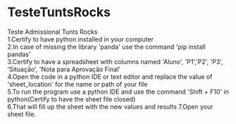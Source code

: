# TesteTuntsRocks
Teste Admissional Tunts Rocks <br/>
1.Certify to have python installed in your computer <br/>
2.In case of missing the library 'panda' use the command 'pip install pandas'<br/>
3.Certify to have a spreadsheet with columns named 'Aluno', 'P1','P2', 'P3', 'Situação', 'Nota para Aprovação Final'<br/>
4.Open the code in a python IDE or text editor and replace the value of 'sheet_location' for the name or path of your file <br/>
5.To run the program use a python IDE and use the command 'Shift + F10' in python(Certify to have the sheet file closed)<br/>
6.That will fill up the sheet with the new values and results
7.Open your sheet file.


